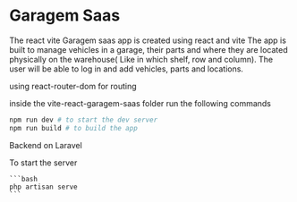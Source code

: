 # Garagem Saas

The react vite Garagem saas app is created using react and vite
The app is built to manage vehicles in a garage, their parts and where they are located physically on the warehouse( Like in which shelf, row and column).
The user will be able to log in and add vehicles, parts and locations.

using react-router-dom for routing

inside the vite-react-garagem-saas folder
run the following commands

```bash
npm run dev # to start the dev server
npm run build # to build the app
```

Backend on Laravel

To start the server

    ```bash
    php artisan serve
    ```
